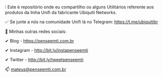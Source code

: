❕ Este é repositório onde eu compartilho os alguns Utilitários referente aos produtos da linha Unifi da fabricante Ubiquiti Networks.

✅ Se junte a nós na comunidade Unifi lá no Telegram: https://t.me/ubiquitibr

📢 Minhas outras redes sociais:

✔ Blog - https://penseemti.com.br

✔ Instagram - http://bit.ly/instapenseemti

✔ Twitter - http://bit.ly/tweetpenseemti

📫 mateus@penseemti.com.br
